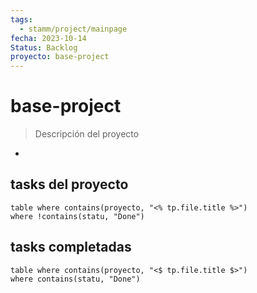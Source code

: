 ```yaml
---
tags:
  - stamm/project/mainpage
fecha: 2023-10-14
Status: Backlog
proyecto: base-project
---
```

# base-project
> Descripción del proyecto
- 
## tasks del proyecto
```dataview
table where contains(proyecto, "<% tp.file.title %>")
where !contains(statu, "Done")
```

## tasks completadas
```dataview
table where contains(proyecto, "<$ tp.file.title $>")
where contains(statu, "Done")
```
